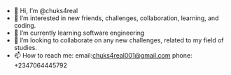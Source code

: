 - 👋 Hi, I’m @chuks4real
- 👀 I’m interested in new friends, challenges, collaboration, learning, and coding.
- 🌱 I’m currently learning software engineering
- 💞️ I’m looking to collaborate on any new challenges, related to my field of studies.
- 📫 How to reach me: email:chuks4real001@gmail.com phone: +2347064445792

<!---
chuks4real/chuks4real is a ✨ special ✨ repository because its `README.md` (this file) appears on your GitHub profile.
You can click the Preview link to take a look at your changes.
--->
